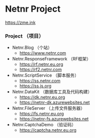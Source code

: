 # Netnr Project 
<https://zme.ink>

### Project （项目）

- Netnr.Blog （个站）
    - <https://www.netnr.com>
- Netnr.ResponseFramework （RF框架）
    - <https://rf.netnr.eu.org>
    - <https://rf2.netnr.com>
- Netnr.ScriptService （脚本服务）
    - <https://ss.netnr.com>
    - <https://ss.js.org>
- Netnr.DataKit （数据库工具及代码构建）
    - <https://dk.netnr.eu.org>
    - <https://netnr-dk.azurewebsites.net>
- Netnr.FileServer （上传文件服务器）
    - <https://fs.netnr.eu.org>
    - <https://netnr-fs.azurewebsites.net>
- Netnr.CaptchaDemo （验证码）
    - <https://captcha.netnr.eu.org>